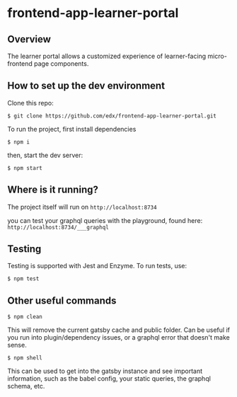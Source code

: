 # frontend-app-learner-portal

## Overview
The learner portal allows a customized experience of learner-facing micro-frontend page components.

## How to set up the dev environment
 Clone this repo:

  ```$ git clone https://github.com/edx/frontend-app-learner-portal.git```

To run the project, first install dependencies

```$ npm i```

then, start the dev server:

```$ npm start```

## Where is it running?
The project itself will run on  ```http://localhost:8734```

you can test your graphql queries with the playground, found here:  ```http://localhost:8734/___graphql```


## Testing

Testing is supported with Jest and Enzyme. To run tests, use:

```$ npm test```

## Other useful commands

```$ npm clean```

This will remove the current gatsby cache and public folder. Can be useful if you run into plugin/dependency issues, or a graphql error that doesn't make sense.

```$ npm shell```

This can be used to get into the gatsby instance and see important information, such as the babel config, your static queries, the graphql schema, etc.